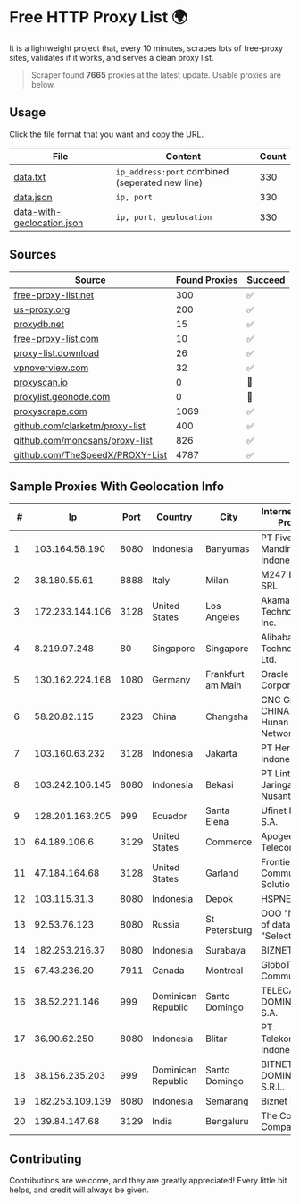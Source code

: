 
# Free HTTP Proxy List 🌍

It is a lightweight project that, every 10 minutes, scrapes lots of free-proxy sites, validates if it works, and serves a clean proxy list.


> Scraper found **7665** proxies at the latest update. Usable proxies are below.

## Usage

Click the file format that you want and copy the URL.


|File|Content|Count|
|----|-------|-----|
|[data.txt](https://raw.githubusercontent.com/themiralay/Proxy-List-World/master/data.txt)|`ip_address:port` combined (seperated new line)|330|
|[data.json](https://raw.githubusercontent.com/themiralay/Proxy-List-World/master/data.json)|`ip, port`|330|
|[data-with-geolocation.json](https://raw.githubusercontent.com/themiralay/Proxy-List-World/master/data-with-geolocation.json)|`ip, port, geolocation`|330|

## Sources

|Source|Found Proxies|Succeed|
|------|-------------|-------|
|[free-proxy-list.net](https://free-proxy-list.net)|300|✅|
|[us-proxy.org](https://www.us-proxy.org)|200|✅|
|[proxydb.net](http://proxydb.net)|15|✅|
|[free-proxy-list.com](https://free-proxy-list.com/?page=&port=&type%5B%5D=http&type%5B%5D=https&up_time=0&search=Search)|10|✅|
|[proxy-list.download](https://www.proxy-list.download/HTTP)|26|✅|
|[vpnoverview.com](https://vpnoverview.com/privacy/anonymous-browsing/free-proxy-servers)|32|✅|
|[proxyscan.io](https://www.proxyscan.io)|0|🚫|
|[proxylist.geonode.com](https://proxylist.geonode.com/api/proxy-list?limit=300&page=1&sort_by=lastChecked&sort_type=desc&protocols=http,https)|0|🚫|
|[proxyscrape.com](https://api.proxyscrape.com/v2/?request=displayproxies&protocol=http&timeout=10000&country=all&ssl=all&anonymity=all)|1069|✅|
|[github.com/clarketm/proxy-list](https://raw.githubusercontent.com/clarketm/proxy-list/master/proxy-list-raw.txt)|400|✅|
|[github.com/monosans/proxy-list](https://raw.githubusercontent.com/monosans/proxy-list/main/proxies/http.txt)|826|✅|
|[github.com/TheSpeedX/PROXY-List](https://raw.githubusercontent.com/TheSpeedX/PROXY-List/master/http.txt)|4787|✅|


## Sample Proxies With Geolocation Info

|#|Ip|Port|Country|City|Internet Service Provider|
|-|--|----|-------|----|-------------------------|
|1|103.164.58.190|8080|Indonesia|Banyumas|PT Fivendro Mandiri Indonesia|
|2|38.180.55.61|8888|Italy|Milan|M247 Europe SRL|
|3|172.233.144.106|3128|United States|Los Angeles|Akamai Technologies, Inc.|
|4|8.219.97.248|80|Singapore|Singapore|Alibaba (US) Technology Co., Ltd.|
|5|130.162.224.168|1080|Germany|Frankfurt am Main|Oracle Corporation|
|6|58.20.82.115|2323|China|Changsha|CNC Group CHINA169 Hunan Province Network|
|7|103.160.63.232|3128|Indonesia|Jakarta|PT Herza Digital Indonesia|
|8|103.242.106.145|8080|Indonesia|Bekasi|PT Lintas Jaringan Nusantara|
|9|128.201.163.205|999|Ecuador|Santa Elena|Ufinet Panama S.A.|
|10|64.189.106.6|3129|United States|Commerce|Apogee Telecom Inc.|
|11|47.184.164.68|3128|United States|Garland|Frontier Communications Solutions|
|12|103.115.31.3|8080|Indonesia|Depok|HSPNET|
|13|92.53.76.123|8080|Russia|St Petersburg|OOO "Network of data-centers "Selectel"|
|14|182.253.216.37|8080|Indonesia|Surabaya|BIZNET|
|15|67.43.236.20|7911|Canada|Montreal|GloboTech Communications|
|16|38.52.221.146|999|Dominican Republic|Santo Domingo|TELECABLE DOMINICANO, S.A.|
|17|36.90.62.250|8080|Indonesia|Blitar|PT. Telekomunikasi Indonesia|
|18|38.156.235.203|999|Dominican Republic|Santo Domingo|BITNET DOMINICANA, S.R.L.|
|19|182.253.109.139|8080|Indonesia|Semarang|Biznet Metronet|
|20|139.84.147.68|3129|India|Bengaluru|The Constant Company, LLC|



## Contributing

Contributions are welcome, and they are greatly appreciated! Every
little bit helps, and credit will always be given.

